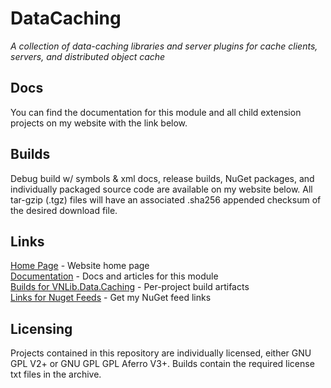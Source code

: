 # DataCaching
*A collection of data-caching libraries and server plugins for cache clients, servers, and distributed object cache*

## Docs
You can find the documentation for this module and all child extension projects on my website with the link below.

## Builds
Debug build w/ symbols & xml docs, release builds, NuGet packages, and individually packaged source code are available on my website below. All tar-gzip (.tgz) files will have an associated .sha256 appended checksum of the desired download file.

## Links
[Home Page](https://www.vaughnnugent.com) - Website home page  
[Documentation](https://www.vaughnnugent.com/resources/software/articles?tags=docs,_VNLib.Data.Caching) - Docs and articles for this module  
[Builds for VNLib.Data.Caching](https://www.vaughnnugent.com/resources/software/modules/VNLib.Data.Caching?tab=downloads) - Per-project build artifacts  
[Links for Nuget Feeds](https://www.vaughnnugent.com/resources/software/modules) - Get my NuGet feed links  

## Licensing
Projects contained in this repository are individually licensed, either GNU GPL V2+ or GNU GPL GPL Aferro V3+. Builds contain the required license txt files in the archive.